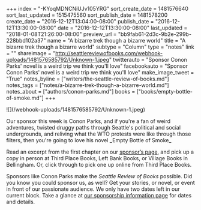 +++
index = "-KYoqMDNCNiUJv105YRG"
sort_create_date = 1481576640
sort_last_updated = 1515475560
sort_publish_date = 1481578200
create_date = "2016-12-12T13:04:00-08:00"
publish_date = "2016-12-12T13:30:00-08:00"
date = "2016-12-12T13:30:00-08:00"
last_updated = "2018-01-08T21:26:00-08:00"
preview_url = "bb9fab61-2d3c-9b2e-299b-228bbd102a37"
name = "A bizarre trek though a bizarre world"
title = "A bizarre trek though a bizarre world"
subtype = "Column"
type = "notes"
link = ""
shareimage = "http://seattlereviewofbooks.com/webhook-uploads/1481576585792/Unknown-1.jpeg"
twitterauto = "Sponsor Conon Parks' novel is a weird trip we think you'll love"
facebookauto = "Sponsor Conon Parks' novel is a weird trip we think you'll love"
make_image_tweet = "True"
notes_byline = ["writers/the-seattle-review-of-books.md"]
notes_tags = ["notes/a-bizarre-trek-though-a-bizarre-world.md"]
notes_about = ["authors/conon-parks.md"]
books = ["books/empty-bottle-of-smoke.md"]
+++
<p class="image-left">![](/webhook-uploads/1481576585792/Unknown-1.jpeg)</p>

<p class="noindent">Our sponsor this week is Conon Parks, and if you're a fan of weird adventures, twisted druggy paths through Seattle's political and social undergrounds, and reliving what the WTO protests were like through those filters, then you're going to love his novel _Empty Bottle of Smoke_</p>

<p>Read an excerpt from the first chapter on our <a href="http://seattlereviewofbooks.com/sponsorships" title="The Seattle Review of Books - sponsorships">sponsor’s page</a>, and pick up a copy in person at Third Place Books, Left Bank Books, or Village Books in Bellingham. Or, click through to pick one up online from Third Place Books.</p>

<p>Sponsors like Conon Parks make the <em>Seattle Review of Books</em> possible. Did you know you could sponsor us, as well? Get your stories, or novel, or event in front of our passionate audience. We only have two dates left in our current block. Take a glance at <a href="http://seattlereviewofbooks.com/sponsor/">our sponsorship information page</a> for dates and details.</p>